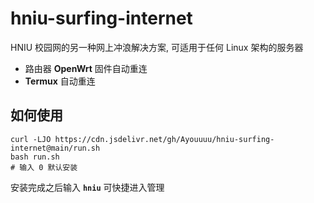 # hniu-surfing-internet
HNIU 校园网的另一种网上冲浪解决方案, 可适用于任何 Linux 架构的服务器
- 路由器 **OpenWrt** 固件自动重连
- **Termux** 自动重连
## 如何使用
```shell
curl -LJO https://cdn.jsdelivr.net/gh/Ayouuuu/hniu-surfing-internet@main/run.sh
bash run.sh
# 输入 0 默认安装
```
安装完成之后输入 **`hniu`** 可快捷进入管理
